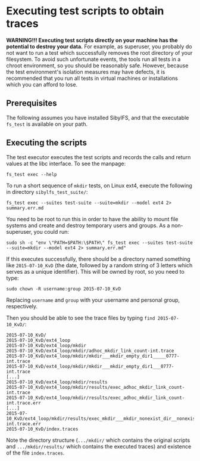 # Executing test scripts to obtain traces

**WARNING!!! Executing test scripts directly on your machine has the
potential to destroy your data.** For example, as superuser, you
probably do not want to run a test which successfully removes the root
directory of your filesystem. To avoid such unfortunate events, the
tools run all tests in a chroot environment, so you should be reasonably
safe. However, because the test environment's isolation measures may
have defects, it is recommended that you run all tests in virtual
machines or installations which you can afford to lose.

## Prerequisites

The following assumes you have installed SibylFS, and that the
executable `fs_test` is available on your path.

## Executing the scripts

The test executor executes the test scripts and records the calls and
return values at the libc interface. To see the manpage:

    fs_test exec --help

To run a short sequence of `mkdir` tests, on Linux ext4, execute the
following in directory `sibylfs_test_suite/`:

    fs_test exec --suites test-suite --suite=mkdir --model ext4 2> summary.err.md
    
You need to be root to run this in order to have the ability to mount
file systems and create and destroy temporary users and groups. As a
non-superuser, you could run:

    sudo sh -c "env \"PATH=$PATH:\$PATH\" fs_test exec --suites test-suite --suite=mkdir --model ext4 2> summary.err.md"

If this executes successfully, there should be a directory named
something like `2015-07-10_KvD` (the date, followed by a random string
of 3 letters which serves as a unique identifier). This will be owned by
root, so you need to type:

    sudo chown -R username:group 2015-07-10_KvD

Replacing `username` and `group` with your username and personal group,
respectively.

Then you should be able to see the trace files by typing `find 2015-07-10_KvD/`:

```
2015-07-10_KvD/
2015-07-10_KvD/ext4_loop
2015-07-10_KvD/ext4_loop/mkdir
2015-07-10_KvD/ext4_loop/mkdir/adhoc_mkdir_link_count-int.trace
2015-07-10_KvD/ext4_loop/mkdir/mkdir___mkdir_empty_dir1_____0777-int.trace
2015-07-10_KvD/ext4_loop/mkdir/mkdir___mkdir_empty_dir1___0777-int.trace
[...]
2015-07-10_KvD/ext4_loop/mkdir/results
2015-07-10_KvD/ext4_loop/mkdir/results/exec_adhoc_mkdir_link_count-int.trace
2015-07-10_KvD/ext4_loop/mkdir/results/exec_adhoc_mkdir_link_count-int.trace.err
[...]
2015-07-10_KvD/ext4_loop/mkdir/results/exec_mkdir___mkdir_nonexist_dir__nonexist_3___0777-int.trace.err
2015-07-10_KvD/index.traces
```

Note the directory structure (`.../mkdir/` which contains the original
scripts and `.../mkdir/results/` which contains the executed traces) and
existence of the file `index.traces`.
